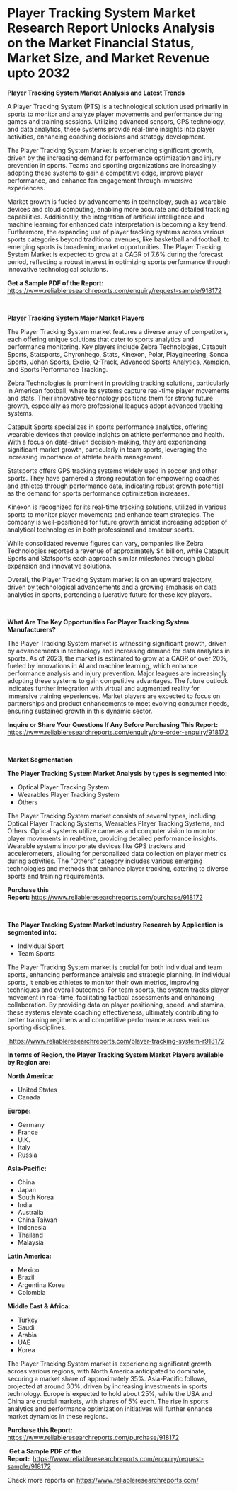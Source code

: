 <p><h1>Player Tracking System Market Research Report Unlocks Analysis on the Market Financial Status, Market Size, and Market Revenue upto 2032</h1></p><p><strong>Player Tracking System Market Analysis and Latest Trends</strong></p>
<p><p>A Player Tracking System (PTS) is a technological solution used primarily in sports to monitor and analyze player movements and performance during games and training sessions. Utilizing advanced sensors, GPS technology, and data analytics, these systems provide real-time insights into player activities, enhancing coaching decisions and strategy development.</p><p>The Player Tracking System Market is experiencing significant growth, driven by the increasing demand for performance optimization and injury prevention in sports. Teams and sporting organizations are increasingly adopting these systems to gain a competitive edge, improve player performance, and enhance fan engagement through immersive experiences.</p><p>Market growth is fueled by advancements in technology, such as wearable devices and cloud computing, enabling more accurate and detailed tracking capabilities. Additionally, the integration of artificial intelligence and machine learning for enhanced data interpretation is becoming a key trend. Furthermore, the expanding use of player tracking systems across various sports categories beyond traditional avenues, like basketball and football, to emerging sports is broadening market opportunities. The Player Tracking System Market is expected to grow at a CAGR of 7.6% during the forecast period, reflecting a robust interest in optimizing sports performance through innovative technological solutions.</p></p>
<p><strong>Get a Sample PDF of the Report:&nbsp;</strong> <a href="https://www.reliableresearchreports.com/enquiry/request-sample/918172?utm_campaign=2264&utm_medium=2&utm_source=Github&utm_content=ia&utm_term=06032025&utm_id=player-tracking-system">https://www.reliableresearchreports.com/enquiry/request-sample/918172</a></p>
<p>&nbsp;</p>
<p><strong>Player Tracking System Major Market Players</strong></p>
<p><p>The Player Tracking System market features a diverse array of competitors, each offering unique solutions that cater to sports analytics and performance monitoring. Key players include Zebra Technologies, Catapult Sports, Statsports, Chyronhego, Stats, Kinexon, Polar, Playgineering, Sonda Sports, Johan Sports, Exelio, Q-Track, Advanced Sports Analytics, Xampion, and Sports Performance Tracking.</p><p>Zebra Technologies is prominent in providing tracking solutions, particularly in American football, where its systems capture real-time player movements and stats. Their innovative technology positions them for strong future growth, especially as more professional leagues adopt advanced tracking systems.</p><p>Catapult Sports specializes in sports performance analytics, offering wearable devices that provide insights on athlete performance and health. With a focus on data-driven decision-making, they are experiencing significant market growth, particularly in team sports, leveraging the increasing importance of athlete health management.</p><p>Statsports offers GPS tracking systems widely used in soccer and other sports. They have garnered a strong reputation for empowering coaches and athletes through performance data, indicating robust growth potential as the demand for sports performance optimization increases.</p><p>Kinexon is recognized for its real-time tracking solutions, utilized in various sports to monitor player movements and enhance team strategies. The company is well-positioned for future growth amidst increasing adoption of analytical technologies in both professional and amateur sports.</p><p>While consolidated revenue figures can vary, companies like Zebra Technologies reported a revenue of approximately $4 billion, while Catapult Sports and Statsports each approach similar milestones through global expansion and innovative solutions.</p><p>Overall, the Player Tracking System market is on an upward trajectory, driven by technological advancements and a growing emphasis on data analytics in sports, portending a lucrative future for these key players.</p></p>
<p>&nbsp;</p>
<p><strong>What Are The Key Opportunities For Player Tracking System Manufacturers?</strong></p>
<p><p>The Player Tracking System market is witnessing significant growth, driven by advancements in technology and increasing demand for data analytics in sports. As of 2023, the market is estimated to grow at a CAGR of over 20%, fueled by innovations in AI and machine learning, which enhance performance analysis and injury prevention. Major leagues are increasingly adopting these systems to gain competitive advantages. The future outlook indicates further integration with virtual and augmented reality for immersive training experiences. Market players are expected to focus on partnerships and product enhancements to meet evolving consumer needs, ensuring sustained growth in this dynamic sector.</p></p>
<p><strong>Inquire or Share Your Questions If Any Before Purchasing This Report:</strong> <a href="https://www.reliableresearchreports.com/enquiry/pre-order-enquiry/918172?utm_campaign=2264&utm_medium=2&utm_source=Github&utm_content=ia&utm_term=06032025&utm_id=player-tracking-system">https://www.reliableresearchreports.com/enquiry/pre-order-enquiry/918172</a></p>
<p>&nbsp;</p>
<p><strong>Market Segmentation</strong></p>
<p><strong>The Player Tracking System Market Analysis by types is segmented into:</strong></p>
<p><ul><li>Optical Player Tracking System</li><li>Wearables Player Tracking System</li><li>Others</li></ul></p>
<p><p>The Player Tracking System market consists of several types, including Optical Player Tracking Systems, Wearables Player Tracking Systems, and Others. Optical systems utilize cameras and computer vision to monitor player movements in real-time, providing detailed performance insights. Wearable systems incorporate devices like GPS trackers and accelerometers, allowing for personalized data collection on player metrics during activities. The "Others" category includes various emerging technologies and methods that enhance player tracking, catering to diverse sports and training requirements.</p></p>
<p><strong>Purchase this Report:&nbsp;</strong><a href="https://www.reliableresearchreports.com/purchase/918172?utm_campaign=2264&utm_medium=2&utm_source=Github&utm_content=ia&utm_term=06032025&utm_id=player-tracking-system">https://www.reliableresearchreports.com/purchase/918172</a></p>
<p>&nbsp;</p>
<p><strong>The Player Tracking System Market Industry Research by Application is segmented into:</strong></p>
<p><ul><li>Individual Sport</li><li>Team Sports</li></ul></p>
<p><p>The Player Tracking System market is crucial for both individual and team sports, enhancing performance analysis and strategic planning. In individual sports, it enables athletes to monitor their own metrics, improving techniques and overall outcomes. For team sports, the system tracks player movement in real-time, facilitating tactical assessments and enhancing collaboration. By providing data on player positioning, speed, and stamina, these systems elevate coaching effectiveness, ultimately contributing to better training regimens and competitive performance across various sporting disciplines.</p></p>
<p><a href="https://www.reliableresearchreports.com/player-tracking-system-r918172?utm_campaign=2264&utm_medium=2&utm_source=Github&utm_content=ia&utm_term=06032025&utm_id=player-tracking-system">&nbsp;https://www.reliableresearchreports.com/player-tracking-system-r918172</a></p>
<p><strong>In terms of Region, the Player Tracking System Market Players available by Region are:</strong></p>
<p>
    <p> <strong> North America: </strong>
        <ul>
            <li>United States</li>
            <li>Canada</li>
        </ul>
        </p> 
    <p> <strong> Europe: </strong>
        <ul>
            <li>Germany</li>
            <li>France</li>
            <li>U.K.</li>
            <li>Italy</li>
            <li>Russia</li>
        </ul>
        </p> 
    <p> <strong> Asia-Pacific: </strong>
        <ul>
            <li>China</li>
            <li>Japan</li>
            <li>South Korea</li>
            <li>India</li>
            <li>Australia</li>
            <li>China Taiwan</li>
            <li>Indonesia</li>
            <li>Thailand</li>
            <li>Malaysia</li>
        </ul>
        </p> 
    <p> <strong> Latin America: </strong>
        <ul>
            <li>Mexico</li>
            <li>Brazil</li>
            <li>Argentina Korea</li>
            <li>Colombia</li>
        </ul>
        </p> 
    <p> <strong> Middle East & Africa: </strong>
        <ul>
            <li>Turkey</li>
            <li>Saudi</li>
            <li>Arabia</li>
            <li>UAE</li>
            <li>Korea</li>
        </ul>
    </p>
    </p>
<p><p>The Player Tracking System market is experiencing significant growth across various regions, with North America anticipated to dominate, securing a market share of approximately 35%. Asia-Pacific follows, projected at around 30%, driven by increasing investments in sports technology. Europe is expected to hold about 25%, while the USA and China are crucial markets, with shares of 5% each. The rise in sports analytics and performance optimization initiatives will further enhance market dynamics in these regions.</p></p>
<p><strong>Purchase this Report: </strong><a href="https://www.reliableresearchreports.com/purchase/918172?utm_campaign=2264&utm_medium=2&utm_source=Github&utm_content=ia&utm_term=06032025&utm_id=player-tracking-system">https://www.reliableresearchreports.com/purchase/918172</a></p>
<p>&nbsp;<strong>Get a Sample PDF of the Report:&nbsp;&nbsp;</strong><a href="https://www.reliableresearchreports.com/enquiry/request-sample/918172?utm_campaign=2264&utm_medium=2&utm_source=Github&utm_content=ia&utm_term=06032025&utm_id=player-tracking-system">https://www.reliableresearchreports.com/enquiry/request-sample/918172</a></p>
<p><strong></strong></p>
<p>Check more reports on <a href="https://www.reliableresearchreports.com/?utm_campaign=2264&utm_medium=2&utm_source=Github&utm_content=ia&utm_term=06032025&utm_id=player-tracking-system">https://www.reliableresearchreports.com/</a></p>